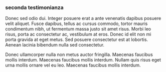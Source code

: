 <h3>seconda testimonianza</h3>

Donec sed odio dui. Integer posuere erat a ante venenatis dapibus posuere velit aliquet. Fusce dapibus, tellus ac cursus commodo, tortor mauris condimentum nibh, ut fermentum massa justo sit amet risus. Morbi leo risus, porta ac consectetur ac, vestibulum at eros. Donec id elit non mi porta gravida at eget metus. Sed posuere consectetur est at lobortis. Aenean lacinia bibendum nulla sed consectetur.

Donec ullamcorper nulla non metus auctor fringilla. Maecenas faucibus mollis interdum. Maecenas faucibus mollis interdum. Nullam quis risus eget urna mollis ornare vel eu leo. Maecenas faucibus mollis interdum.
